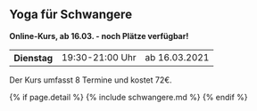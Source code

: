 ## Yoga für Schwangere

**Online-Kurs, ab 16.03. - noch Plätze verfügbar!**

<table>
<tr><th>Dienstag</th><td>19:30-21:00 Uhr</td><td>ab 16.03.2021</td></tr>
</table>

Der Kurs umfasst 8 Termine und kostet 72€.

{% if page.detail %}
{% include schwangere.md %}
{% endif %}
